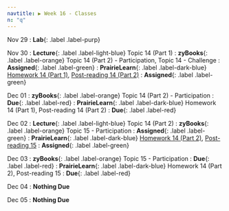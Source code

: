 ```yaml
---
navtitle: ▶ Week 16 - Classes
n: "q"
---
```


Nov 29
: **Lab**{: .label .label-purp} [](#)

Nov 30
: **Lecture**{: .label .label-light-blue} Topic 14 (Part 1)
: **zyBooks**{: .label .label-orange} Topic 14 (Part 2) - Participation, Topic 14 - Challenge
    : **Assigned**{: .label .label-green}
: **PrairieLearn**{: .label .label-dark-blue} [Homework 14 (Part 1)](https://www.prairielearn.org/pl/course_instance/128740/assessment/2312026), [Post-reading 14 (Part 2)](#)
    : **Assigned**{: .label .label-green}


Dec 01
: **zyBooks**{: .label .label-orange} Topic 14 (Part 2) - Participation
    : **Due**{: .label .label-red}
: **PrairieLearn**{: .label .label-dark-blue} Homework 14 (Part 1), Post-reading 14 (Part 2)
    : **Due**{: .label .label-red}


Dec 02
: **Lecture**{: .label .label-light-blue} Topic 14 (Part 2)
: **zyBooks**{: .label .label-orange} Topic 15 - Participation
    : **Assigned**{: .label .label-green}
: **PrairieLearn**{: .label .label-dark-blue} [Homework 14 (Part 2)](https://www.prairielearn.org/pl/course_instance/128740/assessment/2312027), [Post-reading 15](#)
    : **Assigned**{: .label .label-green}

Dec 03
: **zyBooks**{: .label .label-orange} Topic 15 - Participation
    : **Due**{: .label .label-red}
: **PrairieLearn**{: .label .label-dark-blue} Homework 14 (Part 2), Post-reading 15
    : **Due**{: .label .label-red}

Dec 04
: **Nothing Due**

Dec 05
: **Nothing Due**


